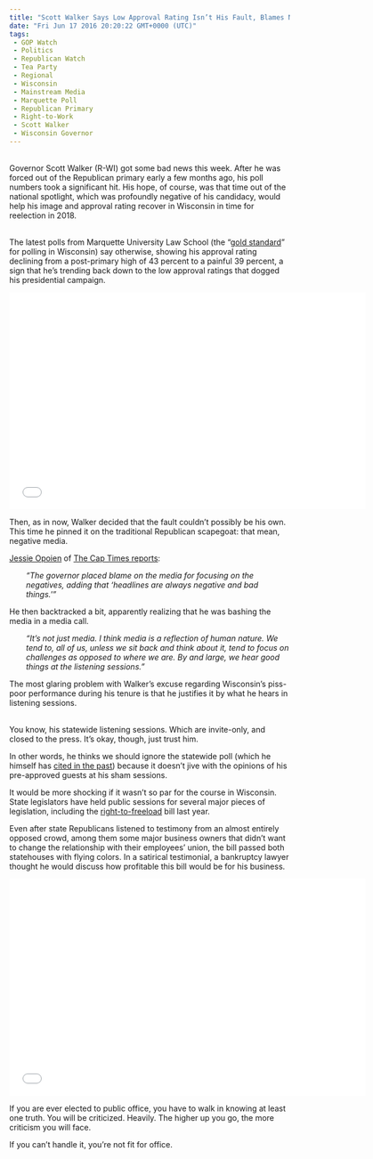 ```yaml
---
title: "Scott Walker Says Low Approval Rating Isn’t His Fault, Blames Negative Media"
date: "Fri Jun 17 2016 20:20:22 GMT+0000 (UTC)"
tags: 
 - GOP Watch
 - Politics
 - Republican Watch
 - Tea Party
 - Regional
 - Wisconsin
 - Mainstream Media
 - Marquette Poll
 - Republican Primary
 - Right-to-Work
 - Scott Walker
 - Wisconsin Governor
---
```

<p><!--OffDef--><br>
Governor Scott Walker (R-WI) got some bad news this week. After he was forced out of the Republican primary early a few months ago, his poll numbers took a significant hit. His hope, of course, was that time out of the national spotlight, which was profoundly negative of his candidacy, would help his image and approval rating recover in Wisconsin in time for reelection in 2018.</p><p><!--Ads1--><br>
The latest polls from Marquette University Law School (the &#x201C;<a href="http://www.wisn.com/politics/wisconsin-politics/Marquette-gains-notoriety-for-accurate-political-polls/17317674" onclick="__gaTracker(&apos;send&apos;, &apos;event&apos;, &apos;outbound-article&apos;, &apos;http://www.wisn.com/politics/wisconsin-politics/Marquette-gains-notoriety-for-accurate-political-polls/17317674&apos;, &apos;gold standard&apos;);">gold standard</a>&#x201D; for polling in Wisconsin) say otherwise, showing his approval rating declining from a post-primary high of 43 percent to a painful 39 percent, a sign that he&#x2019;s trending back down to the low approval ratings that dogged his presidential campaign.</p><p><span class="embed-youtube" style="text-align:center; display: block;"><iframe class="youtube-player" type="text/html" width="640" height="390" src="//www.youtube.com/embed/91lc1Z4nMlI?version=3&amp;rel=1&amp;fs=1&amp;autohide=2&amp;showsearch=0&amp;showinfo=1&amp;iv_load_policy=1&amp;wmode=transparent" allowfullscreen="true" style="border:0;"></iframe></span></p><p>Then, as in now, Walker decided that the fault couldn&#x2019;t possibly be his own. This time he pinned it on the traditional Republican scapegoat: that mean, negative media.</p><p><a href="https://host.madison.com/users/profile/jessie%20opoien/" onclick="__gaTracker(&apos;send&apos;, &apos;event&apos;, &apos;outbound-article&apos;, &apos;https://host.madison.com/users/profile/jessie%20opoien/&apos;, &apos;Jessie Opoien&apos;);">Jessie Opoien</a> of <a href="http://host.madison.com/ct/news/local/govt-and-politics/election-matters/scott-walker-says-low-poll-numbers-don-t-reflect-what/article_e47e873f-f2c3-5419-a555-b555fd42072b.html" onclick="__gaTracker(&apos;send&apos;, &apos;event&apos;, &apos;outbound-article&apos;, &apos;http://host.madison.com/ct/news/local/govt-and-politics/election-matters/scott-walker-says-low-poll-numbers-don-t-reflect-what/article_e47e873f-f2c3-5419-a555-b555fd42072b.html&apos;, &apos;The Cap Times reports&apos;);">The Cap Times reports</a>:</p><p style="padding-left: 30px;"><em>&#x201C;The governor placed blame on the media for focusing on the negatives, adding that &#x2018;headlines are always negative and bad things.&apos;&#x201D;</em></p><p>He then backtracked a bit, apparently realizing that he was bashing the media in a media call.</p><p style="padding-left: 30px;"><em>&#x201C;It&#x2019;s not just media. I think media is a reflection of human nature. We tend to, all of us, unless we sit back and think about it, tend to focus on challenges as opposed to where we are. By and large, we hear good things at the listening sessions.&#x201D;</em></p><p>The most glaring problem with Walker&#x2019;s excuse regarding Wisconsin&#x2019;s piss-poor performance during his tenure is that he justifies it by what he hears in listening sessions.</p><p><!--Ads2--><br>
You know, his statewide listening sessions. Which are invite-only, and closed to the press. It&#x2019;s okay, though, just trust him.</p><p>In other words, he thinks we should ignore the statewide poll (which he himself has <a href="http://www.politifact.com/wisconsin/statements/2014/apr/06/scott-walker/scott-walker-says-recent-wisconsin-poll-shows-70-a/" onclick="__gaTracker(&apos;send&apos;, &apos;event&apos;, &apos;outbound-article&apos;, &apos;http://www.politifact.com/wisconsin/statements/2014/apr/06/scott-walker/scott-walker-says-recent-wisconsin-poll-shows-70-a/&apos;, &apos;cited in the past&apos;);">cited in the past</a>) because it doesn&#x2019;t jive with the opinions of his pre-approved guests at his sham sessions.</p><p>It would be more shocking if it wasn&#x2019;t so par for the course in Wisconsin. State legislators have held public sessions for several major pieces of legislation, including the <a href="http://www.jsonline.com/news/statepolitics/scott-walker-signs-right-to-work-bill-b99457819z1-295609181.html" onclick="__gaTracker(&apos;send&apos;, &apos;event&apos;, &apos;outbound-article&apos;, &apos;http://www.jsonline.com/news/statepolitics/scott-walker-signs-right-to-work-bill-b99457819z1-295609181.html&apos;, &apos;right-to-freeload&apos;);">right-to-freeload</a> bill last year.</p><p>Even after state Republicans listened to testimony from an almost entirely opposed crowd, among them some major business owners that didn&#x2019;t want to change the relationship with their employees&#x2019; union, the bill passed both statehouses with flying colors. In a satirical testimonial, a bankruptcy lawyer thought he would discuss how profitable this bill would be for his business.</p><p><span class="embed-youtube" style="text-align:center; display: block;"><iframe class="youtube-player" type="text/html" width="640" height="390" src="//www.youtube.com/embed/WwnwXFhKObI?version=3&amp;rel=1&amp;fs=1&amp;autohide=2&amp;showsearch=0&amp;showinfo=1&amp;iv_load_policy=1&amp;wmode=transparent" allowfullscreen="true" style="border:0;"></iframe></span></p><p>If you are ever elected to public office, you have to walk in knowing at least one truth. You will be criticized. Heavily. The higher up you go, the more criticism you will face.</p><p>If you can&#x2019;t handle it, you&#x2019;re not fit for office.</p>